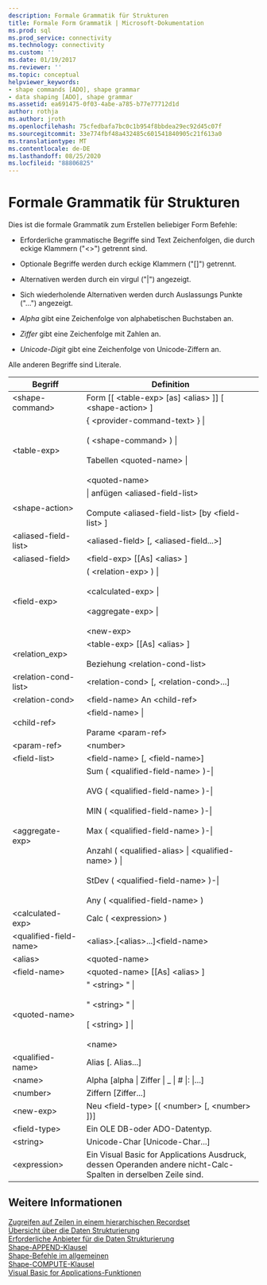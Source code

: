 ```yaml
---
description: Formale Grammatik für Strukturen
title: Formale Form Grammatik | Microsoft-Dokumentation
ms.prod: sql
ms.prod_service: connectivity
ms.technology: connectivity
ms.custom: ''
ms.date: 01/19/2017
ms.reviewer: ''
ms.topic: conceptual
helpviewer_keywords:
- shape commands [ADO], shape grammar
- data shaping [ADO], shape grammar
ms.assetid: ea691475-0f03-4abe-a785-b77e77712d1d
author: rothja
ms.author: jroth
ms.openlocfilehash: 75cfedbafa7bc0c1b954f8bbdea29ec92d45c07f
ms.sourcegitcommit: 33e774fbf48a432485c601541840905c21f613a0
ms.translationtype: MT
ms.contentlocale: de-DE
ms.lasthandoff: 08/25/2020
ms.locfileid: "88806825"
---
```

# <a name="formal-shape-grammar"></a>Formale Grammatik für Strukturen
Dies ist die formale Grammatik zum Erstellen beliebiger Form Befehle:  
  
-   Erforderliche grammatische Begriffe sind Text Zeichenfolgen, die durch eckige Klammern ("<>") getrennt sind.  
  
-   Optionale Begriffe werden durch eckige Klammern ("[]") getrennt.  
  
-   Alternativen werden durch ein virgul ("&#124;") angezeigt.  
  
-   Sich wiederholende Alternativen werden durch Auslassungs Punkte ("...") angezeigt.  
  
-   *Alpha* gibt eine Zeichenfolge von alphabetischen Buchstaben an.  
  
-   *Ziffer* gibt eine Zeichenfolge mit Zahlen an.  
  
-   *Unicode-Digit* gibt eine Zeichenfolge von Unicode-Ziffern an.  
  
 Alle anderen Begriffe sind Literale.  
  
|Begriff|Definition|  
|----------|----------------|  
|\<shape-command>|Form [[ \<table-exp> [as] \<alias> ]] [ \<shape-action> ]|  
|\<table-exp>|{ \<provider-command-text> } &#124;<br /><br /> ( \<shape-command> ) &#124;<br /><br /> Tabellen \<quoted-name> &#124;<br /><br /> \<quoted-name>|  
|\<shape-action>|&#124; anfügen \<aliased-field-list><br /><br /> Compute \<aliased-field-list> [by \<field-list> ]|  
|\<aliased-field-list>|\<aliased-field> [, \<aliased-field...>]|  
|\<aliased-field>|\<field-exp> [[As] \<alias> ]|  
|\<field-exp>|( \<relation-exp> ) &#124;<br /><br /> \<calculated-exp> &#124;<br /><br /> \<aggregate-exp> &#124;<br /><br /> \<new-exp>|  
|<relation_exp>|\<table-exp> [[As] \<alias> ]<br /><br /> Beziehung \<relation-cond-list>|  
|\<relation-cond-list>|\<relation-cond> [, \<relation-cond>...]|  
|\<relation-cond>|\<field-name> An \<child-ref>|  
|\<child-ref>|\<field-name> &#124;<br /><br /> Parame \<param-ref>|  
|\<param-ref>|\<number>|  
|\<field-list>|\<field-name> [, \<field-name>]|  
|\<aggregate-exp>|Sum ( \<qualified-field-name> )-&#124;<br /><br /> AVG ( \<qualified-field-name> )-&#124;<br /><br /> MIN ( \<qualified-field-name> )-&#124;<br /><br /> Max ( \<qualified-field-name> )-&#124;<br /><br /> Anzahl ( \<qualified-alias> &#124; \<qualified-name> ) &#124;<br /><br /> StDev ( \<qualified-field-name> )-&#124;<br /><br /> Any ( \<qualified-field-name> )|  
|\<calculated-exp>|Calc ( \<expression> )|  
|\<qualified-field-name>|\<alias>.[\<alias>...]\<field-name>|  
|\<alias>|\<quoted-name>|  
|\<field-name>|\<quoted-name> [[As] \<alias> ]|  
|\<quoted-name>|" \<string> " &#124;<br /><br /> " \<string> " &#124;<br /><br /> [ \<string> ] &#124;<br /><br /> \<name>|  
|\<qualified-name>|Alias [. Alias...]|  
|\<name>|Alpha [alpha &#124; Ziffer &#124; _ &#124; # &#124;: &#124;...]|  
|\<number>|Ziffern [Ziffer...]|  
|\<new-exp>|Neu \<field-type> [( \<number> [, \<number> ])]|  
|\<field-type>|Ein OLE DB-oder ADO-Datentyp.|  
|\<string>|Unicode-Char [Unicode-Char...]|  
|\<expression>|Ein Visual Basic for Applications Ausdruck, dessen Operanden andere nicht-Calc-Spalten in derselben Zeile sind.|  
  
## <a name="see-also"></a>Weitere Informationen  
 [Zugreifen auf Zeilen in einem hierarchischen Recordset](./accessing-rows-in-a-hierarchical-recordset.md)   
 [Übersicht über die Daten Strukturierung](./data-shaping-overview.md)   
 [Erforderliche Anbieter für die Daten Strukturierung](./required-providers-for-data-shaping.md)   
 [Shape-APPEND-Klausel](./shape-append-clause.md)   
 [Shape-Befehle im allgemeinen](./shape-commands-in-general.md)   
 [Shape-COMPUTE-Klausel](./shape-compute-clause.md)   
 [Visual Basic for Applications-Funktionen](./visual-basic-for-applications-functions.md)